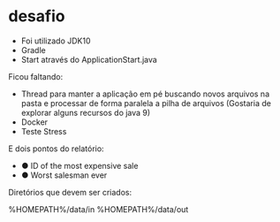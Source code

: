 # desafio

- Foi utilizado JDK10
- Gradle
- Start através do ApplicationStart.java

Ficou faltando:

- Thread para manter a aplicação em pé buscando novos arquivos na pasta e processar de forma paralela a pilha 
de arquivos (Gostaria de explorar alguns recursos do java 9)
- Docker
- Teste Stress

E dois pontos do relatório:
- ● ID of the most expensive sale
- ● Worst salesman ever

Diretórios que devem ser criados:

%HOMEPATH%/data/in
%HOMEPATH%/data/out
